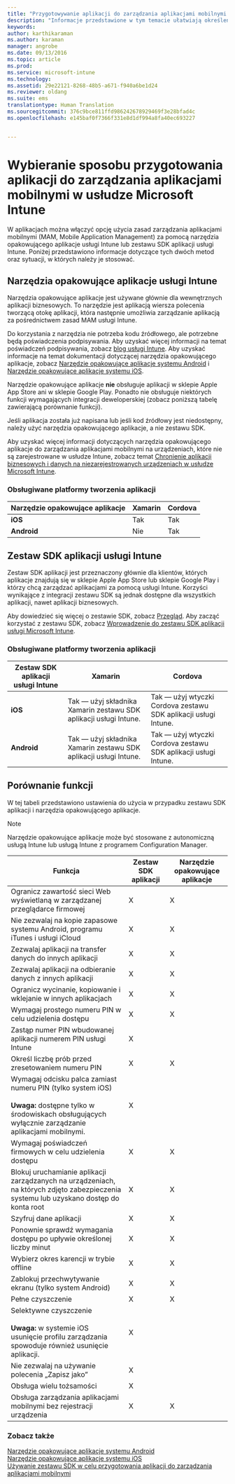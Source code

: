 ```yaml
---
title: "Przygotowywanie aplikacji do zarządzania aplikacjami mobilnymi | Microsoft Intune"
description: "Informacje przedstawione w tym temacie ułatwiają określenie, kiedy należy używać narzędzia opakowującego aplikację i zestawu SDK aplikacji w celu umożliwienia niestandardowym aplikacjom biznesowym użycia zasad zarządzania aplikacjami mobilnymi."
keywords: 
author: karthikaraman
ms.author: karaman
manager: angrobe
ms.date: 09/13/2016
ms.topic: article
ms.prod: 
ms.service: microsoft-intune
ms.technology: 
ms.assetid: 29e22121-8268-48b5-a671-f940a6be1d24
ms.reviewer: oldang
ms.suite: ems
translationtype: Human Translation
ms.sourcegitcommit: 376c9bce811ffd986242678929469f3e28bfad4c
ms.openlocfilehash: e145baf0f7366f331e8d1df994a8fa40ec693227


---
```


# <a name="decide-how-to-prepare-apps-for-mobile-application-management-with-microsoft-intune"></a>Wybieranie sposobu przygotowania aplikacji do zarządzania aplikacjami mobilnymi w usłudze Microsoft Intune
W aplikacjach można włączyć opcję użycia zasad zarządzania aplikacjami mobilnymi (MAM, Mobile Application Management) za pomocą narzędzia opakowującego aplikacje usługi Intune lub zestawu SDK aplikacji usługi Intune. Poniżej przedstawiono informacje dotyczące tych dwóch metod oraz sytuacji, w których należy je stosować.

## <a name="intune-app-wrapping-tool"></a>Narzędzia opakowujące aplikacje usługi Intune
Narzędzia opakowujące aplikacje jest używane głównie dla wewnętrznych aplikacji biznesowych. To narzędzie jest aplikacją wiersza polecenia tworzącą otokę aplikacji, która następnie umożliwia zarządzanie aplikacją za pośrednictwem zasad MAM usługi Intune.

Do korzystania z narzędzia nie potrzeba kodu źródłowego, ale potrzebne będą poświadczenia podpisywania.  Aby uzyskać więcej informacji na temat poświadczeń podpisywania, zobacz [blog usługi Intune](https://blogs.technet.microsoft.com/enterprisemobility/2015/02/25/how-to-obtain-the-prerequisites-for-the-intune-app-wrapping-tool-for-ios/). Aby uzyskać informacje na temat dokumentacji dotyczącej narzędzia opakowującego aplikacje, zobacz [Narzędzie opakowujące aplikacje systemu Android](prepare-android-apps-for-mobile-application-management-with-the-microsoft-intune-app-wrapping-tool.md) i [Narzędzie opakowujące aplikacje systemu iOS](prepare-ios-apps-for-mobile-application-management-with-the-microsoft-intune-app-wrapping-tool.md).

Narzędzie opakowujące aplikacje **nie** obsługuje aplikacji w sklepie Apple App Store ani w sklepie Google Play. Ponadto nie obsługuje niektórych funkcji wymagających integracji deweloperskiej (zobacz poniższą tabelę zawierającą porównanie funkcji).

Jeśli aplikacja została już napisana lub jeśli kod źródłowy jest niedostępny, należy użyć narzędzia opakowującego aplikacje, a nie zestawu SDK.

Aby uzyskać więcej informacji dotyczących narzędzia opakowującego aplikacje do zarządzania aplikacjami mobilnymi na urządzeniach, które nie są zarejestrowane w usłudze Intune, zobacz temat [Chronienie aplikacji biznesowych i danych na niezarejestrowanych urządzeniach w usłudze Microsoft Intune](protect-line-of-business-apps-and-data-on-devices-not-enrolled-in-microsoft-intune.md).

### <a name="supported-app-development-platforms"></a>Obsługiwane platformy tworzenia aplikacji

|**Narzędzie opakowujące aplikacje** | **Xamarin** |**Cordova** |
|------|----|----|
|**iOS** |Tak|Tak|
|**Android**| Nie |Tak|

## <a name="intune-app-sdk"></a>Zestaw SDK aplikacji usługi Intune
Zestaw SDK aplikacji jest przeznaczony głównie dla klientów, których aplikacje znajdują się w sklepie Apple App Store lub sklepie Google Play i którzy chcą zarządzać aplikacjami za pomocą usługi Intune. Korzyści wynikające z integracji zestawu SDK są jednak dostępne dla wszystkich aplikacji, nawet aplikacji biznesowych.

Aby dowiedzieć się więcej o zestawie SDK, zobacz [Przegląd](/intune/develop/intune-app-sdk). Aby zacząć korzystać z zestawu SDK, zobacz [Wprowadzenie do zestawu SDK aplikacji usługi Microsoft Intune](/intune/develop/intune-app-sdk-get-started).

### <a name="supported-app-development-platforms"></a>Obsługiwane platformy tworzenia aplikacji

|**Zestaw SDK aplikacji usługi Intune** |**Xamarin** |**Cordova**
|------|----|----|
|**iOS**|Tak — użyj składnika Xamarin zestawu SDK aplikacji usługi Intune.|Tak — użyj wtyczki Cordova zestawu SDK aplikacji usługi Intune.|
|**Android**| Tak — użyj składnika Xamarin zestawu SDK aplikacji usługi Intune.|Tak — użyj wtyczki Cordova zestawu SDK aplikacji usługi Intune.|

## <a name="feature-comparison"></a>Porównanie funkcji
W tej tabeli przedstawiono ustawienia do użycia w przypadku zestawu SDK aplikacji i narzędzia opakowującego aplikacje.

> [!NOTE]
> Narzędzie opakowujące aplikacje może być stosowane z autonomiczną usługą Intune lub usługą Intune z programem Configuration Manager.

|Funkcja|Zestaw SDK aplikacji|Narzędzie opakowujące aplikacje|
|-----------|---------------------|-----------|
|Ogranicz zawartość sieci Web wyświetlaną w zarządzanej przeglądarce firmowej|X|X|
|Nie zezwalaj na kopie zapasowe systemu Android, programu iTunes i usługi iCloud|X|X|
|Zezwalaj aplikacji na transfer danych do innych aplikacji|X|X|
|Zezwalaj aplikacji na odbieranie danych z innych aplikacji|X|X|
|Ogranicz wycinanie, kopiowanie i wklejanie w innych aplikacjach|X|X|
|Wymagaj prostego numeru PIN w celu udzielenia dostępu|X|X|
|Zastąp numer PIN wbudowanej aplikacji numerem PIN usługi Intune|X||
|Określ liczbę prób przed zresetowaniem numeru PIN|X|X|
|Wymagaj odcisku palca zamiast numeru PIN (tylko system iOS)<br></br>**Uwaga:** dostępne tylko w środowiskach obsługujących wyłącznie zarządzanie aplikacjami mobilnymi.|X||
|Wymagaj poświadczeń firmowych w celu udzielenia dostępu|X|X|
|Blokuj uruchamianie aplikacji zarządzanych na urządzeniach, na których zdjęto zabezpieczenia systemu lub uzyskano dostęp do konta root|X|X|
|Szyfruj dane aplikacji|X|X|
|Ponownie sprawdź wymagania dostępu po upływie określonej liczby minut|X|X|
|Wybierz okres karencji w trybie offline|X|X|
|Zablokuj przechwytywanie ekranu (tylko system Android)|X|X|
|Pełne czyszczenie|X|X|
|Selektywne czyszczenie <br></br>**Uwaga:** w systemie iOS usunięcie profilu zarządzania spowoduje również usunięcie aplikacji.|X||
|Nie zezwalaj na używanie polecenia „Zapisz jako” |X||
|Obsługa wielu tożsamości|X||
|Obsługa zarządzania aplikacjami mobilnymi bez rejestracji urządzenia|X|X|
### <a name="see-also"></a>Zobacz także

[Narzędzie opakowujące aplikacje systemu Android](prepare-android-apps-for-mobile-application-management-with-the-microsoft-intune-app-wrapping-tool.md)</br>
[Narzędzie opakowujące aplikacje systemu iOS](prepare-ios-apps-for-mobile-application-management-with-the-microsoft-intune-app-wrapping-tool.md)</br>
[Używanie zestawu SDK w celu przygotowania aplikacji do zarządzania aplikacjami mobilnymi](use-the-sdk-to-enable-apps-for-mobile-application-management.md)



<!--HONumber=Nov16_HO3-->


